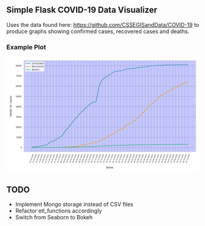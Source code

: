## Simple Flask COVID-19 Data Visualizer

Uses the data found here: https://github.com/CSSEGISandData/COVID-19 to produce graphs showing confirmed cases, recovered cases and deaths.

### Example Plot
![Plot showing China COVID-19 Cases](china.png)

## TODO

* Implement Mongo storage instead of CSV files
* Refactor etl_functions accordingly
* Switch from Seaborn to Bokeh
